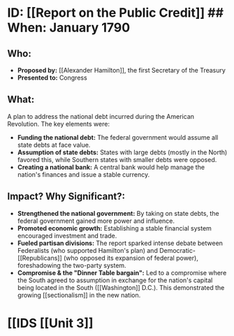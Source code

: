 # ID: [[Report on the Public Credit]] ## When: January 1790
## Who: 
- **Proposed by:** [[Alexander Hamilton]], the first Secretary of the Treasury
- **Presented to:** Congress

## What: 
A plan to address the national debt incurred during the American Revolution.  The key elements were:
* **Funding the national debt:** The federal government would assume all state debts at face value.
* **Assumption of state debts:**  States with large debts (mostly in the North) favored this, while Southern states with smaller debts were opposed.
* **Creating a national bank:**  A central bank would help manage the nation's finances and issue a stable currency.

## Impact? Why Significant?: 
* **Strengthened the national government:**  By taking on state debts, the federal government gained more power and influence.
* **Promoted economic growth:**  Establishing a stable financial system encouraged investment and trade.
* **Fueled partisan divisions:** The report sparked intense debate between Federalists (who supported Hamilton's plan) and Democratic-[[Republicans]] (who opposed its expansion of federal power), foreshadowing the two-party system. 
* **Compromise & the "Dinner Table bargain":** Led to a compromise where the South agreed to assumption in exchange for the nation's capital being located in the South ([[Washington]] D.C.). This demonstrated the growing [[sectionalism]] in the new nation. 

# [[IDS [[Unit 3]]
